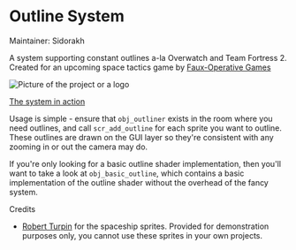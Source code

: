 
# Outline System

Maintainer: Sidorakh

A  system supporting constant outlines a-la Overwatch and Team Fortress 2. Created for an upcoming space tactics game by [Faux-Operative Games](http://fauxoperativegames.com/)

![Picture of the project or a logo](https://i.imgur.com/iFrQQuw.png)

[The system in action](https://lithi.io/file/9140.mp4)



Usage is simple - ensure that `obj_outliner` exists in the room where you need outlines, and call `scr_add_outline` for each sprite you want to outline. These outlines are drawn on the GUI layer so they're consistent with any zooming in or out the camera may do. 

If you're only looking for a basic outline shader implementation, then you'll want to take a look at `obj_basic_outline`, which contains a basic implementation of the outline shader without the overhead of the fancy system. 


Credits
 - [Robert Turpin]( https://thisnorthernboy.blog/) for the spaceship sprites. Provided for demonstration purposes only, you cannot use these sprites in your own projects. 
